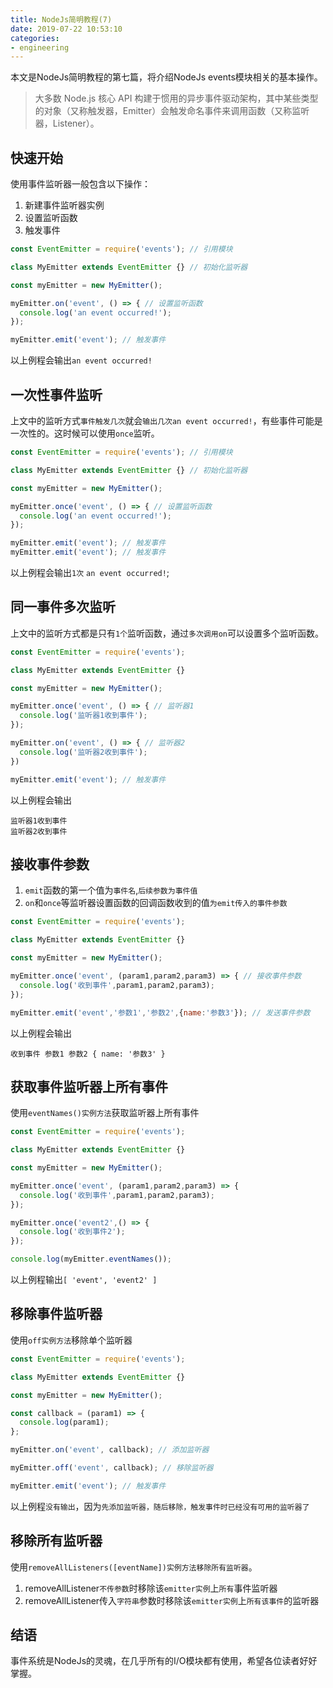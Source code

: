 ```yaml
---
title: NodeJs简明教程(7)
date: 2019-07-22 10:53:10
categories:
- engineering
---
```


本文是NodeJs简明教程的第七篇，将介绍NodeJs events模块相关的基本操作。

> 大多数 Node.js 核心 API 构建于惯用的异步事件驱动架构，其中某些类型的对象（又称触发器，Emitter）会触发命名事件来调用函数（又称监听器，Listener）。

## 快速开始

使用事件监听器一般包含以下操作：

1. 新建事件监听器实例
2. 设置监听函数
3. 触发事件

```js
const EventEmitter = require('events'); // 引用模块

class MyEmitter extends EventEmitter {} // 初始化监听器

const myEmitter = new MyEmitter();

myEmitter.on('event', () => { // 设置监听函数
  console.log('an event occurred!');
});

myEmitter.emit('event'); // 触发事件
```

以上例程会输出`an event occurred!`

## 一次性事件监听

上文中的监听方式`事件触发几次`就会`输出几次an event occurred!`，有些事件可能是一次性的。这时候可以使用`once`监听。

```js
const EventEmitter = require('events'); // 引用模块

class MyEmitter extends EventEmitter {} // 初始化监听器

const myEmitter = new MyEmitter();

myEmitter.once('event', () => { // 设置监听函数
  console.log('an event occurred!');
});

myEmitter.emit('event'); // 触发事件
myEmitter.emit('event'); // 触发事件
```

以上例程会输出`1次` `an event occurred!`;

## 同一事件多次监听

上文中的监听方式都是只有`1个`监听函数，通过`多次调用on`可以设置多个监听函数。

```js
const EventEmitter = require('events');

class MyEmitter extends EventEmitter {}

const myEmitter = new MyEmitter();

myEmitter.once('event', () => { // 监听器1
  console.log('监听器1收到事件');
});

myEmitter.on('event', () => { // 监听器2
  console.log('监听器2收到事件');
})

myEmitter.emit('event'); // 触发事件
```

以上例程会输出

```text
监听器1收到事件
监听器2收到事件
```

## 接收事件参数

1. `emit`函数的第一个值为`事件名`,`后续参数为事件值`
2. `on`和`once`等监听器设置函数的回调函数收到的值`为emit传入的事件参数`

```js
const EventEmitter = require('events');

class MyEmitter extends EventEmitter {}

const myEmitter = new MyEmitter();

myEmitter.once('event', (param1,param2,param3) => { // 接收事件参数
  console.log('收到事件',param1,param2,param3);
});

myEmitter.emit('event','参数1','参数2',{name:'参数3'}); // 发送事件参数
```

以上例程会输出

```text
收到事件 参数1 参数2 { name: '参数3' }
```

## 获取事件监听器上所有事件

使用`eventNames()实例方法`获取监听器上所有事件

```js
const EventEmitter = require('events');

class MyEmitter extends EventEmitter {}

const myEmitter = new MyEmitter();

myEmitter.once('event', (param1,param2,param3) => {
  console.log('收到事件',param1,param2,param3);
});

myEmitter.once('event2',() => {
  console.log('收到事件2');
});

console.log(myEmitter.eventNames());
```

以上例程输出`[ 'event', 'event2' ]`

## 移除事件监听器

使用`off实例方法`移除单个监听器

```js
const EventEmitter = require('events');

class MyEmitter extends EventEmitter {}

const myEmitter = new MyEmitter();

const callback = (param1) => {
  console.log(param1);
};

myEmitter.on('event', callback); // 添加监听器

myEmitter.off('event', callback); // 移除监听器

myEmitter.emit('event'); // 触发事件
```

以上例程`没有输出`，因为`先添加监听器，随后移除，触发事件时已经没有可用的监听器了`

## 移除所有监听器

使用`removeAllListeners([eventName])实例方法移除所有监听器`。

1. removeAllListener`不传参数`时移除该`emitter实例`上`所有`事件监听器
2. removeAllListener传入`字符串`参数时移除该`emitter实例`上`所有该事件`的监听器

## 结语

事件系统是NodeJs的灵魂，在几乎所有的I/O模块都有使用，希望各位读者好好掌握。
